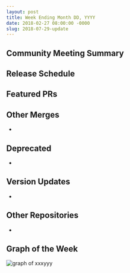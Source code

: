 ```yaml
---
layout: post
title: Week Ending Month DD, YYYY
date: 2018-02-27 08:00:00 -0000
slug: 2018-07-29-update
---
```


## Community Meeting Summary


## Release Schedule


## Featured PRs


## Other Merges

*

## Deprecated

*

## Version Updates

*

## Other Repositories

*

## Graph of the Week

![graph of xxxyyy](/2018/images/some-graph.png)
